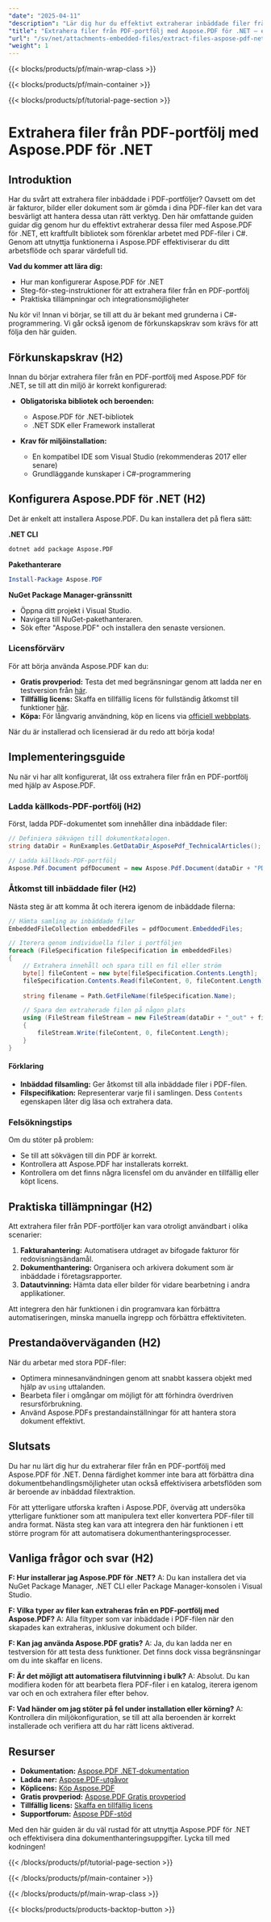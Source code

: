 ```yaml
---
"date": "2025-04-11"
"description": "Lär dig hur du effektivt extraherar inbäddade filer från en PDF-portfölj med Aspose.PDF för .NET, vilket effektiviserar ditt arbetsflöde och sparar tid."
"title": "Extrahera filer från PDF-portfölj med Aspose.PDF för .NET – en komplett guide"
"url": "/sv/net/attachments-embedded-files/extract-files-aspose-pdf-net/"
"weight": 1
---
```


{{< blocks/products/pf/main-wrap-class >}}

{{< blocks/products/pf/main-container >}}

{{< blocks/products/pf/tutorial-page-section >}}


# Extrahera filer från PDF-portfölj med Aspose.PDF för .NET
## Introduktion
Har du svårt att extrahera filer inbäddade i PDF-portföljer? Oavsett om det är fakturor, bilder eller dokument som är gömda i dina PDF-filer kan det vara besvärligt att hantera dessa utan rätt verktyg. Den här omfattande guiden guidar dig genom hur du effektivt extraherar dessa filer med Aspose.PDF för .NET, ett kraftfullt bibliotek som förenklar arbetet med PDF-filer i C#. Genom att utnyttja funktionerna i Aspose.PDF effektiviserar du ditt arbetsflöde och sparar värdefull tid.

**Vad du kommer att lära dig:**
- Hur man konfigurerar Aspose.PDF för .NET
- Steg-för-steg-instruktioner för att extrahera filer från en PDF-portfölj
- Praktiska tillämpningar och integrationsmöjligheter

Nu kör vi! Innan vi börjar, se till att du är bekant med grunderna i C#-programmering. Vi går också igenom de förkunskapskrav som krävs för att följa den här guiden.

## Förkunskapskrav (H2)
Innan du börjar extrahera filer från en PDF-portfölj med Aspose.PDF för .NET, se till att din miljö är korrekt konfigurerad:
- **Obligatoriska bibliotek och beroenden:**
  - Aspose.PDF för .NET-bibliotek
  - .NET SDK eller Framework installerat

- **Krav för miljöinstallation:**
  - En kompatibel IDE som Visual Studio (rekommenderas 2017 eller senare)
  - Grundläggande kunskaper i C#-programmering

## Konfigurera Aspose.PDF för .NET (H2)
Det är enkelt att installera Aspose.PDF. Du kan installera det på flera sätt:

**.NET CLI**
```bash
dotnet add package Aspose.PDF
```

**Pakethanterare**
```powershell
Install-Package Aspose.PDF
```

**NuGet Package Manager-gränssnitt**
- Öppna ditt projekt i Visual Studio.
- Navigera till NuGet-pakethanteraren.
- Sök efter "Aspose.PDF" och installera den senaste versionen.

### Licensförvärv
För att börja använda Aspose.PDF kan du:
- **Gratis provperiod:** Testa det med begränsningar genom att ladda ner en testversion från [här](https://releases.aspose.com/pdf/net/).
- **Tillfällig licens:** Skaffa en tillfällig licens för fullständig åtkomst till funktioner [här](https://purchase.aspose.com/temporary-license/).
- **Köpa:** För långvarig användning, köp en licens via [officiell webbplats](https://purchase.aspose.com/buy).

När du är installerad och licensierad är du redo att börja koda!

## Implementeringsguide
Nu när vi har allt konfigurerat, låt oss extrahera filer från en PDF-portfölj med hjälp av Aspose.PDF.

### Ladda källkods-PDF-portfölj (H2)
Först, ladda PDF-dokumentet som innehåller dina inbäddade filer:
```csharp
// Definiera sökvägen till dokumentkatalogen.
string dataDir = RunExamples.GetDataDir_AsposePdf_TechnicalArticles();

// Ladda källkods-PDF-portfölj
Aspose.Pdf.Document pdfDocument = new Aspose.Pdf.Document(dataDir + "PDFPortfolio.pdf");
```

### Åtkomst till inbäddade filer (H2)
Nästa steg är att komma åt och iterera igenom de inbäddade filerna:
```csharp
// Hämta samling av inbäddade filer
EmbeddedFileCollection embeddedFiles = pdfDocument.EmbeddedFiles;

// Iterera genom individuella filer i portföljen
foreach (FileSpecification fileSpecification in embeddedFiles)
{
    // Extrahera innehåll och spara till en fil eller ström
    byte[] fileContent = new byte[fileSpecification.Contents.Length];
    fileSpecification.Contents.Read(fileContent, 0, fileContent.Length);
    
    string filename = Path.GetFileName(fileSpecification.Name);

    // Spara den extraherade filen på någon plats
    using (FileStream fileStream = new FileStream(dataDir + "_out" + filename, FileMode.Create))
    {
        fileStream.Write(fileContent, 0, fileContent.Length);
    }
}
```
#### Förklaring
- **Inbäddad filsamling:** Ger åtkomst till alla inbäddade filer i PDF-filen.
- **Filspecifikation:** Representerar varje fil i samlingen. Dess `Contents` egenskapen låter dig läsa och extrahera data.

### Felsökningstips
Om du stöter på problem:
- Se till att sökvägen till din PDF är korrekt.
- Kontrollera att Aspose.PDF har installerats korrekt.
- Kontrollera om det finns några licensfel om du använder en tillfällig eller köpt licens.

## Praktiska tillämpningar (H2)
Att extrahera filer från PDF-portföljer kan vara otroligt användbart i olika scenarier:
1. **Fakturahantering:** Automatisera utdraget av bifogade fakturor för redovisningsändamål.
2. **Dokumenthantering:** Organisera och arkivera dokument som är inbäddade i företagsrapporter.
3. **Datautvinning:** Hämta data eller bilder för vidare bearbetning i andra applikationer.

Att integrera den här funktionen i din programvara kan förbättra automatiseringen, minska manuella ingrepp och förbättra effektiviteten.

## Prestandaöverväganden (H2)
När du arbetar med stora PDF-filer:
- Optimera minnesanvändningen genom att snabbt kassera objekt med hjälp av `using` uttalanden.
- Bearbeta filer i omgångar om möjligt för att förhindra överdriven resursförbrukning.
- Använd Aspose.PDFs prestandainställningar för att hantera stora dokument effektivt.

## Slutsats
Du har nu lärt dig hur du extraherar filer från en PDF-portfölj med Aspose.PDF för .NET. Denna färdighet kommer inte bara att förbättra dina dokumentbehandlingsmöjligheter utan också effektivisera arbetsflöden som är beroende av inbäddad filextraktion.

För att ytterligare utforska kraften i Aspose.PDF, överväg att undersöka ytterligare funktioner som att manipulera text eller konvertera PDF-filer till andra format. Nästa steg kan vara att integrera den här funktionen i ett större program för att automatisera dokumenthanteringsprocesser.

## Vanliga frågor och svar (H2)
**F: Hur installerar jag Aspose.PDF för .NET?**
A: Du kan installera det via NuGet Package Manager, .NET CLI eller Package Manager-konsolen i Visual Studio.

**F: Vilka typer av filer kan extraheras från en PDF-portfölj med Aspose.PDF?**
A: Alla filtyper som var inbäddade i PDF-filen när den skapades kan extraheras, inklusive dokument och bilder.

**F: Kan jag använda Aspose.PDF gratis?**
A: Ja, du kan ladda ner en testversion för att testa dess funktioner. Det finns dock vissa begränsningar om du inte skaffar en licens.

**F: Är det möjligt att automatisera filutvinning i bulk?**
A: Absolut. Du kan modifiera koden för att bearbeta flera PDF-filer i en katalog, iterera igenom var och en och extrahera filer efter behov.

**F: Vad händer om jag stöter på fel under installation eller körning?**
A: Kontrollera din miljökonfiguration, se till att alla beroenden är korrekt installerade och verifiera att du har rätt licens aktiverad.

## Resurser
- **Dokumentation:** [Aspose.PDF .NET-dokumentation](https://reference.aspose.com/pdf/net/)
- **Ladda ner:** [Aspose.PDF-utgåvor](https://releases.aspose.com/pdf/net/)
- **Köplicens:** [Köp Aspose.PDF](https://purchase.aspose.com/buy)
- **Gratis provperiod:** [Aspose.PDF Gratis provperiod](https://releases.aspose.com/pdf/net/)
- **Tillfällig licens:** [Skaffa en tillfällig licens](https://purchase.aspose.com/temporary-license/)
- **Supportforum:** [Aspose PDF-stöd](https://forum.aspose.com/c/pdf/10)

Med den här guiden är du väl rustad för att utnyttja Aspose.PDF för .NET och effektivisera dina dokumenthanteringsuppgifter. Lycka till med kodningen!


{{< /blocks/products/pf/tutorial-page-section >}}

{{< /blocks/products/pf/main-container >}}

{{< /blocks/products/pf/main-wrap-class >}}

{{< blocks/products/products-backtop-button >}}
